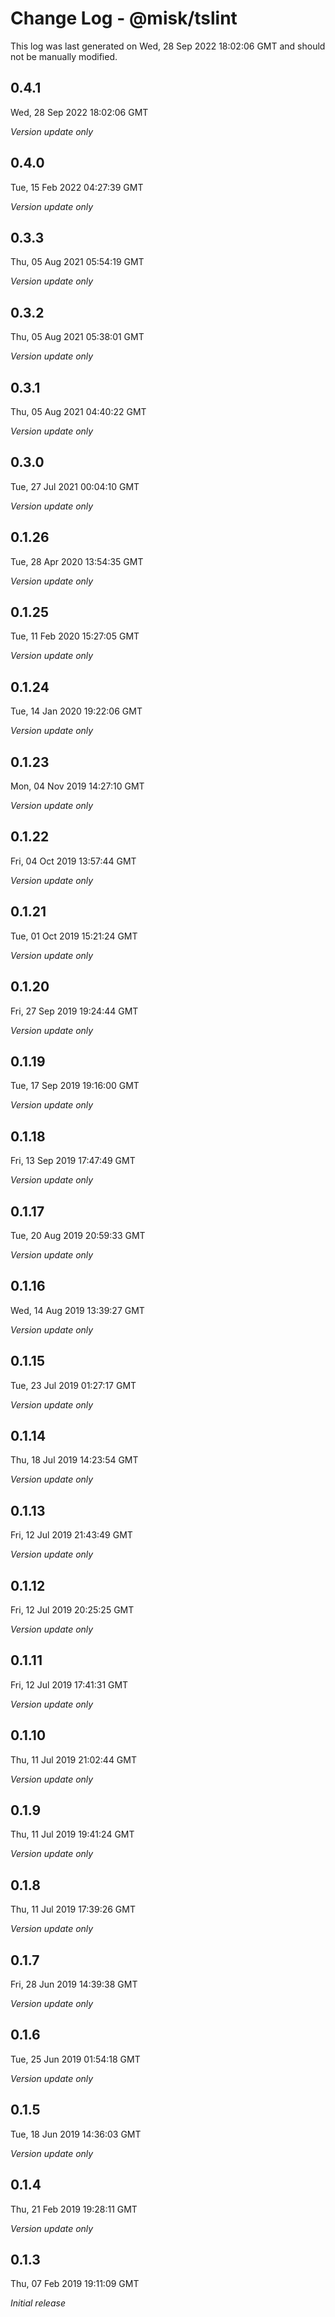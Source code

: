 # Change Log - @misk/tslint

This log was last generated on Wed, 28 Sep 2022 18:02:06 GMT and should not be manually modified.

## 0.4.1
Wed, 28 Sep 2022 18:02:06 GMT

_Version update only_

## 0.4.0
Tue, 15 Feb 2022 04:27:39 GMT

_Version update only_

## 0.3.3
Thu, 05 Aug 2021 05:54:19 GMT

_Version update only_

## 0.3.2
Thu, 05 Aug 2021 05:38:01 GMT

_Version update only_

## 0.3.1
Thu, 05 Aug 2021 04:40:22 GMT

_Version update only_

## 0.3.0
Tue, 27 Jul 2021 00:04:10 GMT

_Version update only_

## 0.1.26
Tue, 28 Apr 2020 13:54:35 GMT

_Version update only_

## 0.1.25
Tue, 11 Feb 2020 15:27:05 GMT

_Version update only_

## 0.1.24
Tue, 14 Jan 2020 19:22:06 GMT

_Version update only_

## 0.1.23
Mon, 04 Nov 2019 14:27:10 GMT

_Version update only_

## 0.1.22
Fri, 04 Oct 2019 13:57:44 GMT

_Version update only_

## 0.1.21
Tue, 01 Oct 2019 15:21:24 GMT

_Version update only_

## 0.1.20
Fri, 27 Sep 2019 19:24:44 GMT

_Version update only_

## 0.1.19
Tue, 17 Sep 2019 19:16:00 GMT

_Version update only_

## 0.1.18
Fri, 13 Sep 2019 17:47:49 GMT

_Version update only_

## 0.1.17
Tue, 20 Aug 2019 20:59:33 GMT

_Version update only_

## 0.1.16
Wed, 14 Aug 2019 13:39:27 GMT

_Version update only_

## 0.1.15
Tue, 23 Jul 2019 01:27:17 GMT

_Version update only_

## 0.1.14
Thu, 18 Jul 2019 14:23:54 GMT

_Version update only_

## 0.1.13
Fri, 12 Jul 2019 21:43:49 GMT

_Version update only_

## 0.1.12
Fri, 12 Jul 2019 20:25:25 GMT

_Version update only_

## 0.1.11
Fri, 12 Jul 2019 17:41:31 GMT

_Version update only_

## 0.1.10
Thu, 11 Jul 2019 21:02:44 GMT

_Version update only_

## 0.1.9
Thu, 11 Jul 2019 19:41:24 GMT

_Version update only_

## 0.1.8
Thu, 11 Jul 2019 17:39:26 GMT

_Version update only_

## 0.1.7
Fri, 28 Jun 2019 14:39:38 GMT

_Version update only_

## 0.1.6
Tue, 25 Jun 2019 01:54:18 GMT

_Version update only_

## 0.1.5
Tue, 18 Jun 2019 14:36:03 GMT

_Version update only_

## 0.1.4
Thu, 21 Feb 2019 19:28:11 GMT

_Version update only_

## 0.1.3
Thu, 07 Feb 2019 19:11:09 GMT

_Initial release_

